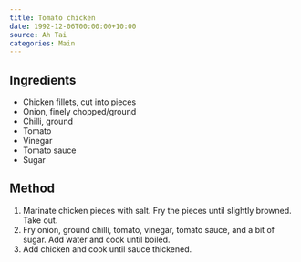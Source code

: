 ```yaml
---
title: Tomato chicken
date: 1992-12-06T00:00:00+10:00
source: Ah Tai
categories: Main
---
```


## Ingredients
* Chicken fillets, cut into pieces
* Onion, finely chopped/ground
* Chilli, ground
* Tomato
* Vinegar
* Tomato sauce
* Sugar

## Method
1. Marinate chicken pieces with salt. Fry the pieces until slightly browned. Take out.
2. Fry onion, ground chilli, tomato, vinegar, tomato sauce, and a bit of sugar. Add water and cook until boiled.
3. Add chicken and cook until sauce thickened.